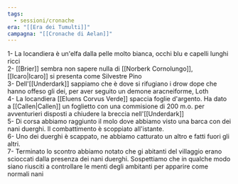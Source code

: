 ```yaml
---
tags:
  - sessioni/cronache
era: "[[Era dei Tumulti]]"
campagna: "[[Cronache di Aelan]]"
---
```

1- La locandiera è un'elfa dalla pelle molto bianca, occhi blu e capelli lunghi ricci  
2- [[Brier]] sembra non sapere nulla di [[Norberk Cornolungo]], [[Icaro|Icaro]] si presenta come Silvestre Pino  
3- Dell'[[Underdark]] sappiamo che è dove si rifugiano i drow dope che hanno offeso gli dei, per aver seguito un demone aracneiforme, Loth  
4- La locandiera [[Eluens Corvus Verde]] spaccia foglie d'argento. Ha dato a [[Callen|Callen]] un foglietto con una commisione di 200 m.o. per avventurieri disposti a chiudere la breccia nell'[[Underdark]]  
5- Di corsa abbiamo raggiunto il molo dove abbiamo visto una barca con dei nani duerghi. Il combattimento è scoppiato all'istante.  
6- Uno dei duerghi è scappato, ne abbiamo catturato un altro e fatti fuori gli altri.  
7- Terminato lo scontro abbiamo notato che gi abitanti del villaggio erano scioccati dalla presenza dei nani duerghi. Sospettiamo che in qualche modo siano riusciti a controllare le menti degli ambitanti per apparire come normali nani